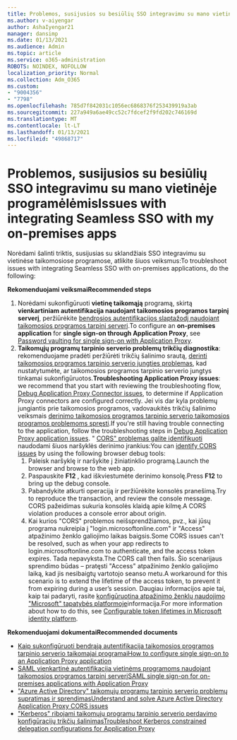 ```yaml
---
title: Problemos, susijusios su besiūlių SSO integravimu su mano vietinėje programėlėmis
ms.author: v-aiyengar
author: AshaIyengar21
manager: dansimp
ms.date: 01/13/2021
ms.audience: Admin
ms.topic: article
ms.service: o365-administration
ROBOTS: NOINDEX, NOFOLLOW
localization_priority: Normal
ms.collection: Adm_O365
ms.custom:
- "9004356"
- "7798"
ms.openlocfilehash: 785d7f842031c1056ec6868376f253439919a3ab
ms.sourcegitcommit: 227a949a6ae49cc52c7fdcef2f9fd202c746169d
ms.translationtype: MT
ms.contentlocale: lt-LT
ms.lasthandoff: 01/13/2021
ms.locfileid: "49868717"
---
```

# <a name="issues-with-integrating-seamless-sso-with-my-on-premises-apps"></a><span data-ttu-id="0447b-102">Problemos, susijusios su besiūlių SSO integravimu su mano vietinėje programėlėmis</span><span class="sxs-lookup"><span data-stu-id="0447b-102">Issues with integrating Seamless SSO with my on-premises apps</span></span>

<span data-ttu-id="0447b-103">Norėdami šalinti triktis, susijusias su sklandžiais SSO integravimu su vietinėse taikomosiose programose, atlikite šiuos veiksmus:</span><span class="sxs-lookup"><span data-stu-id="0447b-103">To troubleshoot issues with integrating Seamless SSO with on-premises applications, do the following:</span></span>

<span data-ttu-id="0447b-104">**Rekomenduojami veiksmai**</span><span class="sxs-lookup"><span data-stu-id="0447b-104">**Recommended steps**</span></span>

1. <span data-ttu-id="0447b-105">Norėdami sukonfigūruoti **vietinę taikomąją** programą, skirtą **vienkartiniam autentifikacija naudojant taikomosios programos tarpinį serverį**, peržiūrėkite [bendrosios autentifikacijos slaptažodį naudojant taikomosios programos tarpinį serverį](https://docs.microsoft.com/azure/active-directory/manage-apps/application-proxy-configure-single-sign-on-password-vaulting).</span><span class="sxs-lookup"><span data-stu-id="0447b-105">To configure an **on-premises application** for **single sign-on through Application Proxy**, see [Password vaulting for single sign-on with Application Proxy](https://docs.microsoft.com/azure/active-directory/manage-apps/application-proxy-configure-single-sign-on-password-vaulting).</span></span>
1. <span data-ttu-id="0447b-106">**Taikomųjų programų tarpinio serverio problemų trikčių diagnostika**: rekomenduojame pradėti peržiūrėti trikčių šalinimo srautą, [derinti taikomosios programos tarpinio serverio jungties problemas](https://docs.microsoft.com/azure/active-directory/manage-apps/application-proxy-debug-connectors), kad nustatytumėte, ar taikomosios programos tarpinio serverio jungtys tinkamai sukonfigūruotos.</span><span class="sxs-lookup"><span data-stu-id="0447b-106">**Troubleshooting Application Proxy issues**: we recommend that you start with reviewing the troubleshooting flow, [Debug Application Proxy Connector issues](https://docs.microsoft.com/azure/active-directory/manage-apps/application-proxy-debug-connectors), to determine if Application Proxy connectors are configured correctly.</span></span> <span data-ttu-id="0447b-107">Jei vis dar kyla problemų jungiantis prie taikomosios programos, vadovaukitės trikčių šalinimo veiksmais [derinimo taikomosios programos tarpinio serverio taikomosios programos problemoms spręsti](https://docs.microsoft.com/azure/active-directory/manage-apps/application-proxy-debug-apps).</span><span class="sxs-lookup"><span data-stu-id="0447b-107">If you're still having trouble connecting to the application, follow the troubleshooting steps in [Debug Application Proxy application issues](https://docs.microsoft.com/azure/active-directory/manage-apps/application-proxy-debug-apps).</span></span> <span data-ttu-id="0447b-108">" [CORS" problemas galite identifikuoti](https://docs.microsoft.com/azure/active-directory/manage-apps/application-proxy-understand-cors-issues#understand-and-identify-cors-issues) naudodami šiuos naršyklės derinimo įrankius:</span><span class="sxs-lookup"><span data-stu-id="0447b-108">You can [identify CORS issues](https://docs.microsoft.com/azure/active-directory/manage-apps/application-proxy-understand-cors-issues#understand-and-identify-cors-issues) by using the following browser debug tools:</span></span>
    1. <span data-ttu-id="0447b-109">Paleisk naršyklę ir naršykite į žiniatinklio programą.</span><span class="sxs-lookup"><span data-stu-id="0447b-109">Launch the browser and browse to the web app.</span></span>
    1. <span data-ttu-id="0447b-110">Paspauskite **F12** , kad iškviestumėte derinimo konsolę.</span><span class="sxs-lookup"><span data-stu-id="0447b-110">Press **F12** to bring up the debug console.</span></span>
    1. <span data-ttu-id="0447b-111">Pabandykite atkurti operaciją ir peržiūrėkite konsolės pranešimą.</span><span class="sxs-lookup"><span data-stu-id="0447b-111">Try to reproduce the transaction, and review the console message.</span></span> <span data-ttu-id="0447b-112">CORS pažeidimas sukuria konsolės klaidą apie kilmę.</span><span class="sxs-lookup"><span data-stu-id="0447b-112">A CORS violation produces a console error about origin.</span></span>
    1. <span data-ttu-id="0447b-113">Kai kurios "CORS" problemos neišsprendžiamos, pvz., kai jūsų programa nukreipia į "login.microsoftonline.com" ir "Access" atpažinimo ženklo galiojimo laikas baigsis.</span><span class="sxs-lookup"><span data-stu-id="0447b-113">Some CORS issues can't be resolved, such as when your app redirects to login.microsoftonline.com to authenticate, and the access token expires.</span></span> <span data-ttu-id="0447b-114">Tada nepavyksta.</span><span class="sxs-lookup"><span data-stu-id="0447b-114">The CORS call then fails.</span></span> <span data-ttu-id="0447b-115">Šio scenarijaus sprendimo būdas – pratęsti "Access" atpažinimo ženklo galiojimo laiką, kad jis nesibaigtų vartotojo seanso metu.</span><span class="sxs-lookup"><span data-stu-id="0447b-115">A workaround for this scenario is to extend the lifetime of the access token, to prevent it from expiring during a user’s session.</span></span> <span data-ttu-id="0447b-116">Daugiau informacijos apie tai, kaip tai padaryti, rasite [konfigūruotina atpažinimo ženklų naudojimo "Microsoft" tapatybės platformoje](https://docs.microsoft.com/azure/active-directory/develop/active-directory-configurable-token-lifetimes)informacija.</span><span class="sxs-lookup"><span data-stu-id="0447b-116">For more information about how to do this, see [Configurable token lifetimes in Microsoft identity platform](https://docs.microsoft.com/azure/active-directory/develop/active-directory-configurable-token-lifetimes).</span></span>

<span data-ttu-id="0447b-117">**Rekomenduojami dokumentai**</span><span class="sxs-lookup"><span data-stu-id="0447b-117">**Recommended documents**</span></span>

- [<span data-ttu-id="0447b-118">Kaip sukonfigūruoti bendrąją autentifikacija taikomosios programos tarpinio serverio taikomajai programai</span><span class="sxs-lookup"><span data-stu-id="0447b-118">How to configure single sign-on to an Application Proxy application</span></span>](https://docs.microsoft.com/azure/active-directory/manage-apps/application-proxy-config-sso-how-to)
- [<span data-ttu-id="0447b-119">SAML vienkartinė autentifikacija vietinėms programoms naudojant taikomosios programos tarpinį serverį</span><span class="sxs-lookup"><span data-stu-id="0447b-119">SAML single sign-on for on-premises applications with Application Proxy</span></span>](https://docs.microsoft.com/azure/active-directory/manage-apps/application-proxy-configure-single-sign-on-on-premises-apps)
- [<span data-ttu-id="0447b-120">"Azure Active Directory" taikomųjų programų tarpinio serverio problemų supratimas ir sprendimas</span><span class="sxs-lookup"><span data-stu-id="0447b-120">Understand and solve Azure Active Directory Application Proxy CORS issues</span></span>](https://docs.microsoft.com/azure/active-directory/manage-apps/application-proxy-understand-cors-issues#solutions-for-application-proxy-cors-issues)
- [<span data-ttu-id="0447b-121">"Kerberos" ribojami taikomųjų programų tarpinio serverio perdavimo konfigūracijų trikčių šalinimas</span><span class="sxs-lookup"><span data-stu-id="0447b-121">Troubleshoot Kerberos constrained delegation configurations for Application Proxy</span></span>](https://docs.microsoft.com/azure/active-directory/manage-apps/application-proxy-back-end-kerberos-constrained-delegation-how-to)